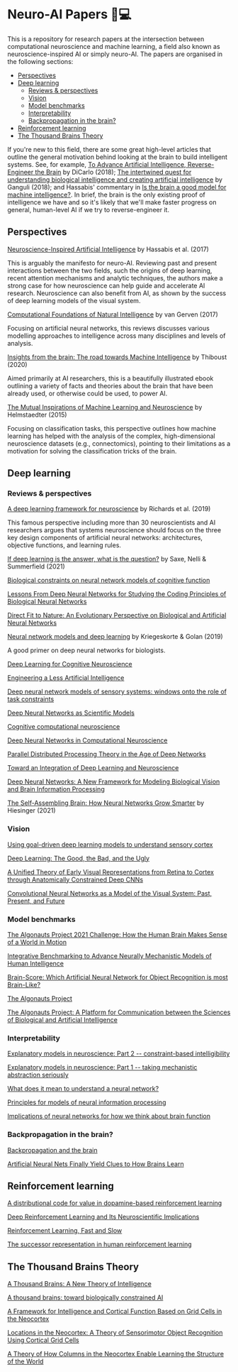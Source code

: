 # Neuro-AI Papers 🧠💻
This is a repository for research papers at the intersection between computational neuroscience and machine learning,
a field also known as neuroscience-inspired AI or simply neuro-AI. The papers are organised in the following sections:

* [Perspectives](#Perspectives)
* [Deep learning](#Deep-learning)
  * [Reviews & perspectives](#Reviews-&-perspectives)
  * [Vision](#Vision)
  * [Model benchmarks](#Model-benchmarks)
  * [Interpretability](#Interpretability)
  * [Backpropagation in the brain?](#Backpropagation-in-the-brain?) 
* [Reinforcement learning](#Reinforcement-learning)
* [The Thousand Brains Theory](#The-Thousand-Brains-Theory)

If you're new to this field, there are some great high-level articles that outline the general motivation behind
looking at the brain to build intelligent systems. See, for example,
[To Advance Artificial Intelligence, Reverse-Engineer the Brain](https://www.wired.com/story/to-advance-artificial-intelligence-reverse-engineer-the-brain/)
by DiCarlo (2018); [The intertwined quest for understanding biological intelligence and creating artificial intelligence](https://neuroscience.stanford.edu/news/intertwined-quest-understanding-biological-intelligence-and-creating-artificial-intelligence)
by Ganguli (2018); and Hassabis' commentary in [Is the brain a good model for machine intelligence?](https://www.nature.com/articles/482462a). In brief, the brain is the only existing proof of intelligence we have and so it's likely that
we'll make faster progress on general, human-level AI if we try to reverse-engineer it.


## Perspectives

[Neuroscience-Inspired Artificial Intelligence](http://www.sciencedirect.com/science/article/pii/S0896627317305093)
by Hassabis et al. (2017)

This is arguably the manifesto for neuro-AI. Reviewing past and present interactions between the two fields,
such the origins of deep learning, recent attention mechanisms and analytic techniques, the authors make a strong
case for how neuroscience can help guide and accelerate AI research. Neuroscience can also benefit from AI, as
shown by the success of deep learning models of the visual system.

[Computational Foundations of Natural Intelligence](https://www.ncbi.nlm.nih.gov/pmc/articles/PMC5770642/)
by van Gerven (2017)

Focusing on artificial neural networks, this reviews discusses various modelling approaches to intelligence across many
disciplines and levels of analysis.

[Insights from the brain: The road towards Machine Intelligence](https://www.insightsfromthebrain.com)
by Thiboust (2020)

Aimed primarily at AI researchers, this is a beautifully illustrated ebook outlining a variety of facts and theories
about the brain that have been already used, or otherwise could be used, to power AI.

[The Mutual Inspirations of Machine Learning and Neuroscience](https://www.sciencedirect.com/science/article/pii/S089662731500255X)
by Helmstaedter (2015)

Focusing on classification tasks, this perspective outlines how machine learning has helped with the analysis of 
the complex, high-dimensional neuroscience datasets (e.g., connectomics), pointing to their limitations as a motivation
for solving the classification tricks of the brain.


## Deep learning

### Reviews & perspectives

[A deep learning framework for neuroscience](https://www.nature.com/articles/s41593-019-0520-2)
by Richards et al. (2019)

This famous perspective including more than 30 neuroscientists and AI researchers argues that systems neuroscience
should focus on the three key design components of artificial neural networks: architectures, objective functions, and
learning rules.

[If deep learning is the answer, what is the question?](https://www.nature.com/articles/s41583-020-00395-8)
by Saxe, Nelli & Summerfield (2021)



[Biological constraints on neural network models of cognitive function](https://www.nature.com/articles/s41583-021-00473-5)

[Lessons From Deep Neural Networks for Studying the Coding Principles of Biological Neural Networks](https://www.frontiersin.org/articles/10.3389/fnsys.2020.615129/full)

[Direct Fit to Nature: An Evolutionary Perspective on Biological and Artificial Neural Networks](http://www.sciencedirect.com/science/article/pii/S089662731931044X)

[Neural network models and deep learning](https://www.sciencedirect.com/science/article/pii/S0960982219302040)
by Kriegeskorte & Golan (2019)

A good primer on deep neural networks for biologists.

[Deep Learning for Cognitive Neuroscience](http://arxiv.org/abs/1903.01458)

[Engineering a Less Artificial Intelligence](http://www.sciencedirect.com/science/article/pii/S0896627319307408)

[Deep neural network models of sensory systems: windows onto the role of task constraints](https://www.sciencedirect.com/science/article/pii/S0959438818302034)

[Deep Neural Networks as Scientific Models](http://www.sciencedirect.com/science/article/pii/S1364661319300348)

[Cognitive computational neuroscience](https://www.nature.com/articles/s41593-018-0210-5)

[Deep Neural Networks in Computational Neuroscience](https://www.biorxiv.org/content/10.1101/133504v2)

[Parallel Distributed Processing Theory in the Age of Deep Networks](http://www.sciencedirect.com/science/article/pii/S1364661317302164)

[Toward an Integration of Deep Learning and Neuroscience](https://www.frontiersin.org/articles/10.3389/fncom.2016.00094/full)

[Deep Neural Networks: A New Framework for Modeling Biological Vision and Brain Information Processing](https://www.annualreviews.org/doi/10.1146/annurev-vision-082114-035447)

[The Self-Assembling Brain: How Neural Networks Grow Smarter](https://press.princeton.edu/books/hardcover/9780691181226/the-self-assembling-brain)
by Hiesinger (2021)

### Vision

[Using goal-driven deep learning models to understand sensory cortex](https://www.nature.com/articles/nn.4244)

[Deep Learning: The Good, the Bad, and the Ugly](https://www.annualreviews.org/doi/10.1146/annurev-vision-091718-014951)

[A Unified Theory of Early Visual Representations from Retina to Cortex through Anatomically Constrained Deep CNNs](http://arxiv.org/abs/1901.00945)

[Convolutional Neural Networks as a Model of the Visual System: Past, Present, and Future](https://direct.mit.edu/jocn/article/doi/10.1162/jocn_a_01544/97402/Convolutional-Neural-Networks-as-a-Model-of-the)

### Model benchmarks

[The Algonauts Project 2021 Challenge: How the Human Brain Makes Sense of a World in Motion](http://arxiv.org/abs/2104.13714)

[Integrative Benchmarking to Advance Neurally Mechanistic Models of Human Intelligence](https://www.sciencedirect.com/science/article/pii/S089662732030605X)

[Brain-Score: Which Artificial Neural Network for Object Recognition is most Brain-Like?](https://www.biorxiv.org/content/10.1101/407007v2)

[The Algonauts Project](https://www.nature.com/articles/s42256-019-0127-z)

[The Algonauts Project: A Platform for Communication between the Sciences of Biological and Artificial Intelligence](http://arxiv.org/abs/1905.05675)

### Interpretability

[Explanatory models in neuroscience: Part 2 -- constraint-based intelligibility](http://arxiv.org/abs/2104.01489)

[Explanatory models in neuroscience: Part 1 -- taking mechanistic abstraction seriously](http://arxiv.org/abs/2104.01490)

[What does it mean to understand a neural network?](http://arxiv.org/abs/1907.06374)

[Principles for models of neural information processing](https://www.sciencedirect.com/science/article/pii/S1053811917306638)

[Implications of neural networks for how we think about brain function](https://www.cambridge.org/core/journals/behavioral-and-brain-sciences/article/abs/implications-of-neural-networks-for-how-we-think-about-brain-function/BF0C676BD8290F6F02235C82865A0623)

### Backpropagation in the brain?

[Backpropagation and the brain](https://www.nature.com/articles/s41583-020-0277-3)

[Artificial Neural Nets Finally Yield Clues to How Brains Learn](https://www.quantamagazine.org/artificial-neural-nets-finally-yield-clues-to-how-brains-learn-20210218/)


## Reinforcement learning

[A distributional code for value in dopamine-based reinforcement learning](https://www.nature.com/articles/s41586-019-1924-6)

[Deep Reinforcement Learning and Its Neuroscientific Implications](http://www.sciencedirect.com/science/article/pii/S0896627320304682)

[Reinforcement Learning, Fast and Slow](https://www.sciencedirect.com/science/article/pii/S1364661319300610)

[The successor representation in human reinforcement learning](https://www.nature.com/articles/s41562-017-0180-8)


## The Thousand Brains Theory

[A Thousand Brains: A New Theory of Intelligence](https://numenta.com/a-thousand-brains-by-jeff-hawkins)

[A thousand brains: toward biologically constrained AI](https://doi.org/10.1007/s42452-021-04715-0)

[A Framework for Intelligence and Cortical Function Based on Grid Cells in the Neocortex](https://www.frontiersin.org/articles/10.3389/fncir.2018.00121/full)

[Locations in the Neocortex: A Theory of Sensorimotor Object Recognition Using Cortical Grid Cells](https://www.frontiersin.org/articles/10.3389/fncir.2019.00022/full)

[A Theory of How Columns in the Neocortex Enable Learning the Structure of the World](https://www.frontiersin.org/articles/10.3389/fncir.2017.00081/full?&utm_source=Email_to_authors_&utm_medium=Email&utm_content=T1_11.5e1_author&utm_campaign=Email_publication&field=&journalName=Frontiers_in_Neural_Circuits&id=295079)



